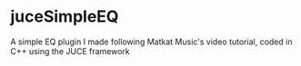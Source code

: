 # juceSimpleEQ
A simple EQ plugin I made following Matkat Music's video tutorial, coded in C++ using the JUCE framework
